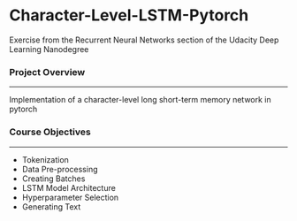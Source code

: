 # Character-Level-LSTM-Pytorch

Exercise from the Recurrent Neural Networks section of the Udacity Deep Learning Nanodegree


### Project Overview
---

Implementation of a character-level long short-term memory network in pytorch


### Course Objectives
---

* Tokenization
* Data Pre-processing
* Creating Batches
* LSTM Model Architecture 
* Hyperparameter Selection
* Generating Text


